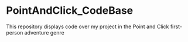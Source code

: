 # PointAndClick_CodeBase
This repository displays code over my project in the Point and Click first-person adventure genre

